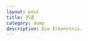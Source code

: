 ```yaml
---
layout: post
title: 不语
category: dump
description: Die Erkenntnis.
---
```


[Joker]:    http://xgiton.github.io  "Joker"
